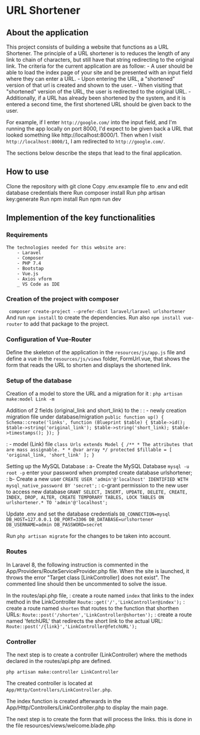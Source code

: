 # URL Shortener

## About the application

This project consists of building a website that functions as a URL Shortener. The principle of a URL shortener is to reduces the length of any link to chain of characters, but still have that string redirecting to the original link. The criteria for the current application are as follow:
	- A user should be able to load the index page of your site and be presented with an input field where they can enter a URL.
	- Upon entering the URL, a "shortened" version of that url is created and shown to the user.
	- When visiting that "shortened" version of the URL, the user is redirected to the original URL.
	- Additionally, if a URL has already been shortened by the system, and it is entered a second time, the first shortened URL should be given back to the user.

For example, if I enter `http://google.com/` into the input field, and I'm running the app locally on port 8000, I'd expect to be given back a URL that looked something like http://localhost:8000/1. Then when I visit `http://localhost:8000/1`, I am redirected to `http://google.com/`.

The sections below describe the steps that lead to the final application.


## How to use

Clone the repository with git clone
Copy .env.example file to .env and edit database credentials there
Run composer install
Run php artisan key:generate
Run npm install
Run npm run dev


## Implemention of the key functionalities

### Requirements
	The technologies needed for this website are:
		- Laravel
		- Composer
		- PHP 7.4
		- Bootstap
		- Vue.js
		- Axios vform
		_ VS Code as IDE


### Creation of the project with composer
``` composer create-project --prefer-dist laravel/laravel urlshortener```
And run ``` npm install ``` to create the dependencies.
Run also ``` npm install vue-router ``` to add that package to the project.


### Configuration of Vue-Router
Define the skeleton of the application in the `resources/js/app.js` file and define a vue in the `resources/js/views` folder, FormUrl.vue, that shows the form that reads the URL to shorten and displays the shortened link.

### Setup of the database

Creation of a model to store the URL and a migration for it
: ```php artisan make:model Link -m```

Addition of 2 fields (original_link and short_link) to the :
:	 - newly creation migration file under database/migration
	```
	 public function up()
	    {
	        Schema::create('links', function (Blueprint $table) {
	            $table->id();
	            $table->string('original_link');
	            $table->string('short_link);
	            $table->timestamps();
	        });
	    }
	    ```

:	- model (Link) file
		```
		class Urls extends Model
			{
			    /**
			     * The attributes that are mass assignable.
			     *
			     * @var array
			     */
			    protected $fillable = [
			        'original_link,
			        'short_link'
			    ];
			}
			```

Setting up the MySQL Database
:	a- Create the MySQL Database
		```mysql -u root -p```
		enter your password when prompted
		create database urlshortener;
:	b- Create a new user
		```CREATE USER 'admin'@'localhost' IDENTIFIED WITH mysql_native_password BY 'secret';```
:	c-grant permission to the new user to access new database
		```GRANT SELECT, INSERT, UPDATE, DELETE, CREATE, INDEX, DROP, ALTER, CREATE TEMPORARY TABLES, LOCK TABLES ON urlshortener.* TO 'admin'@'localhost';```


Update .env and set the database credentials
    ```
    DB_CONNECTION=mysql
    DB_HOST=127.0.0.1
    DB_PORT=3306
    DB_DATABASE=urlshortener
    DB_USERNAME=admin
    DB_PASSWORD=secret
    ```

Run ```php artisan migrate``` for the changes to be taken into account.

### Routes

In Laravel 8, the following instruction is commented in the App/Providers/RouteServiceProvider.php file. When the site is launched, it throws the error "Target class [LinkController] does not exist". The commented line should then be uncommented to solve the issue.

In the routes/api.php file, 
: create a route named `index` that links to the index method in the LinkController
	```Route::get('/','LinkController@index');```
: create a route named `shorten` that routes to the function that shorthen URLs:
	```Route::post('/shorten','LinkController@shorten');```
: create a route named 'fetchURL' that redirects the short link to the actual URL:
	```Route::post('/{link}','LinkController@fetchURL');```

### Controller

 The next step is to create a controller (LinkController) where the methods declared in the routes/api.php are defined.

 ``` php artisan make:controller LinkController ```

 The created controller is located at `App/Http/Controllers/LinkController.php`.

 The index function is created afterwards in the App/Http/Controllers/LinkController.php to display the main page.

The next step is to create the form that will process the links. this is done in the file resources/views/welcome.blade.php
